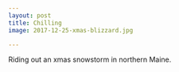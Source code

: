 ```yaml
---
layout: post
title: Chilling
image: 2017-12-25-xmas-blizzard.jpg

---
```


Riding out an xmas snowstorm in northern Maine. 
